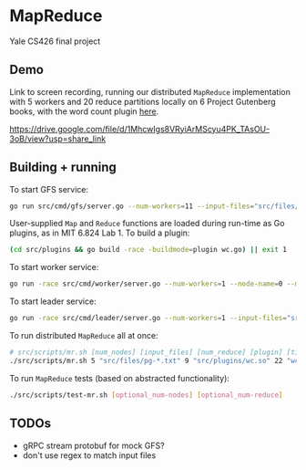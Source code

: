 # MapReduce

Yale CS426 final project

## Demo

Link to screen recording, running our distributed `MapReduce` implementation with 5 workers and 20 reduce partitions locally on 6 Project Gutenberg books, with the word count plugin [here](https://drive.google.com/file/d/1MhcwIgs8VRyiArMScyu4PK_TAsOU-3oB/view?usp=share_link).

https://drive.google.com/file/d/1MhcwIgs8VRyiArMScyu4PK_TAsOU-3oB/view?usp=share_link



## Building + running

To start GFS service:
```bash
go run src/cmd/gfs/server.go --num-workers=11 --input-files="src/files/pg-*.txt"
```

User-supplied `Map` and `Reduce` functions are loaded during run-time as Go plugins, as in MIT 6.824 Lab 1. To build a plugin:
```bash
(cd src/plugins && go build -race -buildmode=plugin wc.go) || exit 1
```

To start worker service:
```bash
go run -race src/cmd/worker/server.go --num-workers=1 --node-name=0 --mr-plugin="src/plugins/wc.so"
```

To start leader service:
```bash
go run -race src/cmd/leader/server.go --num-workers=1 --input-files="src/files/pg-*.txt"
```

To run distributed `MapReduce` all at once:
```bash
# src/scripts/mr.sh [num_nodes] [input_files] [num_reduce] [plugin] [timeout_seconds] [out_file_id]
./src/scripts/mr.sh 5 "src/files/pg-*.txt" 9 "src/plugins/wc.so" 22 "wc-out"
```

To run `MapReduce` tests (based on abstracted functionality):
```bash
./src/scripts/test-mr.sh [optional_num-nodes] [optional_num-reduce]
```



## TODOs
- gRPC stream protobuf for mock GFS?
- don't use regex to match input files
